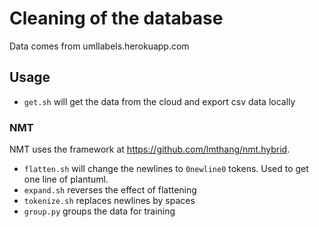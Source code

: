 # Cleaning of the database
Data comes from umllabels.herokuapp.com

## Usage
* `get.sh` will get the data from the cloud and export csv data locally

### NMT
NMT uses the framework at https://github.com/lmthang/nmt.hybrid. 
* `flatten.sh` will change the newlines to `0newline0` tokens. Used to get one line of plantuml.
* `expand.sh` reverses the effect of flattening
* `tokenize.sh` replaces newlines by spaces
* `group.py` groups the data for training